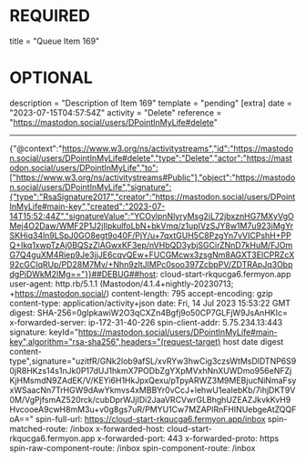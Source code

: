
# REQUIRED
title = "Queue Item 169"
# OPTIONAL
description = "Description of Item 169"
template = "pending"
[extra]
date = "2023-07-15T04:57:54Z"
activity = "Delete"
reference = "https://mastodon.social/users/DPointInMyLife#delete"

---
{"@context":"https://www.w3.org/ns/activitystreams","id":"https://mastodon.social/users/DPointInMyLife#delete","type":"Delete","actor":"https://mastodon.social/users/DPointInMyLife","to":["https://www.w3.org/ns/activitystreams#Public"],"object":"https://mastodon.social/users/DPointInMyLife","signature":{"type":"RsaSignature2017","creator":"https://mastodon.social/users/DPointInMyLife#main-key","created":"2023-07-14T15:52:44Z","signatureValue":"YCOylpnNlyryMsg2iL72jbxznHG7MXyVgOMej4O2Daw/WMF2P1J2jIlpkulfoLbN+bkVmq/z1upIVzSJY8w1M7u923jMgYrSKHiq34ln9LSpJ0GO8egt9o40F/PjY/u+7qxtGUH5C8PzgYn7vVICPshH+PPQ+Ikq1xwpTzAj0BQSzZlAGwxKF3ep/nVHbQD3ybjSGCirZNnD7kHuM/FJOmG7Q4guXM4Riep9Je3jjJE6cqvQEw+FUCGMcwx3zsgNm8AGXT3EICPRZcX92cGCIqRUp/PD28M7Mv/+Nhn9zltJlMPc0soo397ZcbpPV/ZDTRApJq3ObpdgPiDWkM2IMg=="}}##DEBUG##host: cloud-start-rkqucga6.fermyon.app
user-agent: http.rb/5.1.1 (Mastodon/4.1.4+nightly-20230713; +https://mastodon.social/)
content-length: 795
accept-encoding: gzip
content-type: application/activity+json
date: Fri, 14 Jul 2023 15:53:22 GMT
digest: SHA-256=0gIpkawiW2O3qCXZn4Bgfj9o50CP7GLFjW9JsAnHKIc=
x-forwarded-server: ip-172-31-40-226
spin-client-addr: 5.75.234.13:443
signature: keyId="https://mastodon.social/users/DPointInMyLife#main-key",algorithm="rsa-sha256",headers="(request-target) host date digest content-type",signature="uzitfR/GNk2lob9afSL/xvRYw3hwCig3czsWtMsDlDTNP6S90jR8HKzs14s1nJk0P17dUJ1hkmX7PODbZgYXpMVxhNnXUWDmo956eNFZjKjHMsmdN9ZAdEK/V/KEYi6H1HkJpxQexu/pTpyARWZ3M9MEBjucNiNmaFsyxWSaacNn7TrHGW9dAwYkmvs4xMBBYr0vCcJ+lehwU1eaIebKb/7ihjDKT9V0M/VgPjfsmAZ520rck/cubDprWJjIDi2JaaVRCVwrGLBhghUZEAZJkvkKvH9HvcooeA9cwH8mM3u+v0g8gs7uR/PMYU1Cw7MZAPlRnFHINUebgeAtZQQFoA=="
spin-full-url: https://cloud-start-rkqucga6.fermyon.app/inbox
spin-matched-route: /inbox
x-forwarded-host: cloud-start-rkqucga6.fermyon.app
x-forwarded-port: 443
x-forwarded-proto: https
spin-raw-component-route: /inbox
spin-component-route: /inbox

